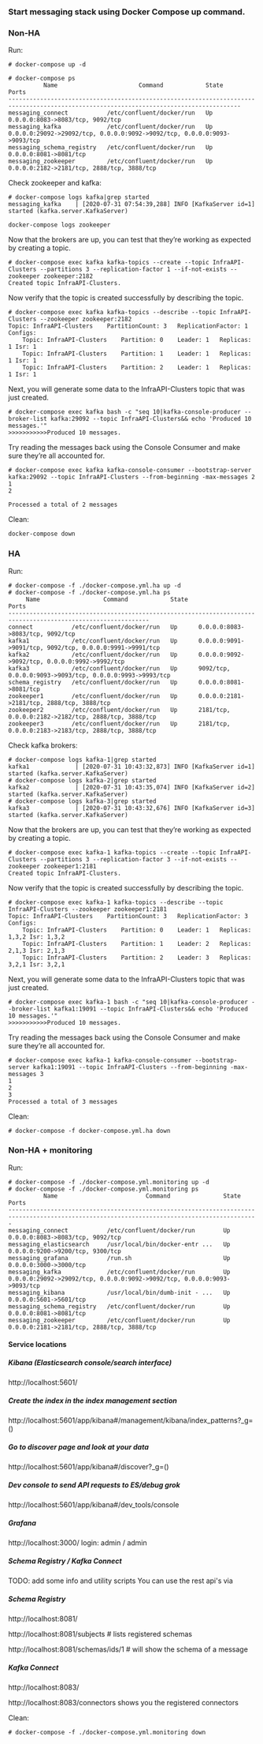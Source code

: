 ### Start messaging stack using Docker Compose up command.

### Non-HA

Run:

```
# docker-compose up -d

# docker-compose ps
          Name                       Command            State                                    Ports                                   
----------------------------------------------------------------------------------------------------------------------------------------
messaging_connect           /etc/confluent/docker/run   Up      0.0.0.0:8083->8083/tcp, 9092/tcp                                         
messaging_kafka             /etc/confluent/docker/run   Up      0.0.0.0:29092->29092/tcp, 0.0.0.0:9092->9092/tcp, 0.0.0.0:9093->9093/tcp 
messaging_schema_registry   /etc/confluent/docker/run   Up      0.0.0.0:8081->8081/tcp                                                   
messaging_zookeeper         /etc/confluent/docker/run   Up      0.0.0.0:2182->2181/tcp, 2888/tcp, 3888/tcp    
```

Check zookeeper and kafka:

```
# docker-compose logs kafka|grep started
messaging_kafka    | [2020-07-31 07:54:39,288] INFO [KafkaServer id=1] started (kafka.server.KafkaServer)

docker-compose logs zookeeper
```
Now that the brokers are up, you can test that they’re working as expected by creating a topic.

```
# docker-compose exec kafka kafka-topics --create --topic InfraAPI-Clusters --partitions 3 --replication-factor 1 --if-not-exists --zookeeper zookeeper:2182
Created topic InfraAPI-Clusters.

```
Now verify that the topic is created successfully by describing the topic.

```
# docker-compose exec kafka kafka-topics --describe --topic InfraAPI-Clusters --zookeeper zookeeper:2182
Topic: InfraAPI-Clusters	PartitionCount: 3	ReplicationFactor: 1	Configs: 
	Topic: InfraAPI-Clusters	Partition: 0	Leader: 1	Replicas: 1	Isr: 1
	Topic: InfraAPI-Clusters	Partition: 1	Leader: 1	Replicas: 1	Isr: 1
	Topic: InfraAPI-Clusters	Partition: 2	Leader: 1	Replicas: 1	Isr: 1
```
Next, you will generate some data to the InfraAPI-Clusters topic that was just created.

```
# docker-compose exec kafka bash -c "seq 10|kafka-console-producer --broker-list kafka:29092 --topic InfraAPI-Clusters&& echo 'Produced 10 messages.'"
>>>>>>>>>>>Produced 10 messages.
```

Try reading the messages back using the Console Consumer and make sure they’re all accounted for.
```
# docker-compose exec kafka kafka-console-consumer --bootstrap-server kafka:29092 --topic InfraAPI-Clusters --from-beginning -max-messages 2
1
2

Processed a total of 2 messages
```

Clean:

```
docker-compose down
```

### HA

Run:

```
# docker-compose -f ./docker-compose.yml.ha up -d
# docker-compose -f ./docker-compose.yml.ha ps
     Name                  Command            State                            Ports                           
--------------------------------------------------------------------------------------------------------------
connect           /etc/confluent/docker/run   Up      0.0.0.0:8083->8083/tcp, 9092/tcp                         
kafka1            /etc/confluent/docker/run   Up      0.0.0.0:9091->9091/tcp, 9092/tcp, 0.0.0.0:9991->9991/tcp 
kafka2            /etc/confluent/docker/run   Up      0.0.0.0:9092->9092/tcp, 0.0.0.0:9992->9992/tcp           
kafka3            /etc/confluent/docker/run   Up      9092/tcp, 0.0.0.0:9093->9093/tcp, 0.0.0.0:9993->9993/tcp 
schema_registry   /etc/confluent/docker/run   Up      0.0.0.0:8081->8081/tcp                                   
zookeeper1        /etc/confluent/docker/run   Up      0.0.0.0:2181->2181/tcp, 2888/tcp, 3888/tcp               
zookeeper2        /etc/confluent/docker/run   Up      2181/tcp, 0.0.0.0:2182->2182/tcp, 2888/tcp, 3888/tcp     
zookeeper3        /etc/confluent/docker/run   Up      2181/tcp, 0.0.0.0:2183->2183/tcp, 2888/tcp, 3888/tcp 
```

Check kafka brokers:

```
# docker-compose logs kafka-1|grep started
kafka1             | [2020-07-31 10:43:32,873] INFO [KafkaServer id=1] started (kafka.server.KafkaServer)
# docker-compose logs kafka-2|grep started
kafka2             | [2020-07-31 10:43:35,074] INFO [KafkaServer id=2] started (kafka.server.KafkaServer)
# docker-compose logs kafka-3|grep started
kafka3             | [2020-07-31 10:43:32,676] INFO [KafkaServer id=3] started (kafka.server.KafkaServer)
```
Now that the brokers are up, you can test that they’re working as expected by creating a topic.
```
# docker-compose exec kafka-1 kafka-topics --create --topic InfraAPI-Clusters --partitions 3 --replication-factor 3 --if-not-exists --zookeeper zookeeper1:2181
Created topic InfraAPI-Clusters.
```
Now verify that the topic is created successfully by describing the topic.
```
# docker-compose exec kafka-1 kafka-topics --describe --topic InfraAPI-Clusters --zookeeper zookeeper1:2181
Topic: InfraAPI-Clusters	PartitionCount: 3	ReplicationFactor: 3	Configs: 
	Topic: InfraAPI-Clusters	Partition: 0	Leader: 1	Replicas: 1,3,2	Isr: 1,3,2
	Topic: InfraAPI-Clusters	Partition: 1	Leader: 2	Replicas: 2,1,3	Isr: 2,1,3
	Topic: InfraAPI-Clusters	Partition: 2	Leader: 3	Replicas: 3,2,1	Isr: 3,2,1
```
Next, you will generate some data to the InfraAPI-Clusters topic that was just created.

```
# docker-compose exec kafka-1 bash -c "seq 10|kafka-console-producer --broker-list kafka1:19091 --topic InfraAPI-Clusters&& echo 'Produced 10 messages.'"
>>>>>>>>>>>Produced 10 messages.
```

Try reading the messages back using the Console Consumer and make sure they’re all accounted for.
```
# docker-compose exec kafka-1 kafka-console-consumer --bootstrap-server kafka1:19091 --topic InfraAPI-Clusters --from-beginning -max-messages 3
1
2
3
Processed a total of 3 messages
```
Clean:

```
# docker-compose -f docker-compose.yml.ha down
```
### Non-HA + monitoring

Run:

```
# docker-compose -f ./docker-compose.yml.monitoring up -d
# docker-compose -f ./docker-compose.yml.monitoring ps
          Name                         Command               State                                    Ports                                   
---------------------------------------------------------------------------------------------------------------------------------------------
messaging_connect           /etc/confluent/docker/run        Up      0.0.0.0:8083->8083/tcp, 9092/tcp                                         
messaging_elasticsearch     /usr/local/bin/docker-entr ...   Up      0.0.0.0:9200->9200/tcp, 9300/tcp                                         
messaging_grafana           /run.sh                          Up      0.0.0.0:3000->3000/tcp                                                   
messaging_kafka             /etc/confluent/docker/run        Up      0.0.0.0:29092->29092/tcp, 0.0.0.0:9092->9092/tcp, 0.0.0.0:9093->9093/tcp 
messaging_kibana            /usr/local/bin/dumb-init - ...   Up      0.0.0.0:5601->5601/tcp                                                   
messaging_schema_registry   /etc/confluent/docker/run        Up      0.0.0.0:8081->8081/tcp                                                   
messaging_zookeeper         /etc/confluent/docker/run        Up      0.0.0.0:2181->2181/tcp, 2888/tcp, 3888/tcp  
```

#### Service locations

##### Kibana (Elasticsearch console/search interface)
http://localhost:5601/
##### Create the index in the index management section
http://localhost:5601/app/kibana#/management/kibana/index_patterns?_g=()
##### Go to discover page and look at your data
http://localhost:5601/app/kibana#/discover?_g=()

##### Dev console to send API requests to ES/debug grok
http://localhost:5601/app/kibana#/dev_tools/console

##### Grafana
http://localhost:3000/ login: admin / admin

##### Schema Registry / Kafka Connect
TODO: add some info and utility scripts
You can use the rest api's via

##### Schema Registry
http://localhost:8081/

http://localhost:8081/subjects # lists registered schemas

http://localhost:8081/schemas/ids/1 # will show the schema of a message

##### Kafka Connect
http://localhost:8083/

http://localhost:8083/connectors shows you the registered connectors


Clean:

```
# docker-compose -f ./docker-compose.yml.monitoring down
```
